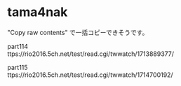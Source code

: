 # tama4nak

"Copy raw contents" で一括コピーできそうです。



part114    
ttps://rio2016.5ch.net/test/read.cgi/twwatch/1713889377/

part115    
ttps://rio2016.5ch.net/test/read.cgi/twwatch/1714700192/
